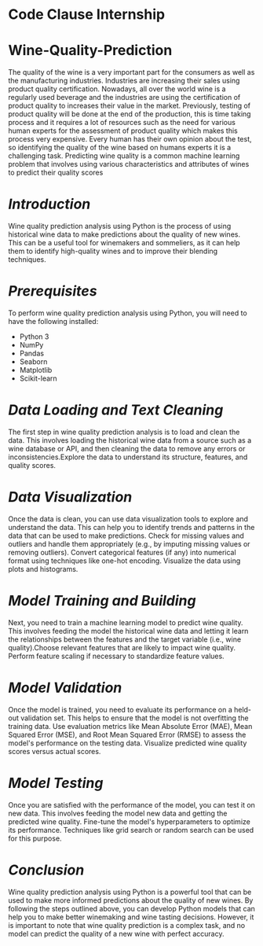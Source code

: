 # Code Clause Internship
# Wine-Quality-Prediction
The quality of the wine is a very important part for the consumers as well as the manufacturing industries. Industries are increasing their sales using product quality certification. Nowadays, all over the world wine is a regularly used beverage and the industries are using the certification of product quality to increases their value in the market.
Previously, testing of product quality will be done at the end of the production, this is time taking process and it requires a lot of resources such as the need for various human experts for the assessment of product quality which makes this process very expensive. Every human has their own opinion about the test, so identifying the quality of the wine based on humans experts it is a challenging task.
Predicting wine quality is a common machine learning problem that involves using various characteristics and attributes of wines to predict their quality scores

# *Introduction*
Wine quality prediction analysis using Python is the process of using historical wine data to make predictions about the quality of new wines. This can be a useful tool for winemakers and sommeliers, as it can help them to identify high-quality wines and to improve their blending techniques.

# *Prerequisites*
To perform wine quality prediction analysis using Python, you will need to have the following installed:

* Python 3
* NumPy
* Pandas
* Seaborn
* Matplotlib
* Scikit-learn

# *Data Loading and Text Cleaning*
The first step in wine quality prediction analysis is to load and clean the data. This involves loading the historical wine data from a source such as a wine database or API, and then cleaning the data to remove any errors or inconsistencies.Explore the data to understand its structure, features, and quality scores.

# *Data Visualization*
Once the data is clean, you can use data visualization tools to explore and understand the data. This can help you to identify trends and patterns in the data that can be used to make predictions.
Check for missing values and outliers and handle them appropriately (e.g., by imputing missing values or removing outliers).
Convert categorical features (if any) into numerical format using techniques like one-hot encoding. Visualize the data using plots and histograms.

# *Model Training and Building*
Next, you need to train a machine learning model to predict wine quality. This involves feeding the model the historical wine data and letting it learn the relationships between the features and the target variable (i.e., wine quality).Choose relevant features that are likely to impact wine quality.
Perform feature scaling if necessary to standardize feature values.

# *Model Validation*
Once the model is trained, you need to evaluate its performance on a held-out validation set. This helps to ensure that the model is not overfitting the training data.
Use evaluation metrics like Mean Absolute Error (MAE), Mean Squared Error (MSE), and Root Mean Squared Error (RMSE) to assess the model's performance on the testing data.
Visualize predicted wine quality scores versus actual scores.

# *Model Testing*
Once you are satisfied with the performance of the model, you can test it on new data. This involves feeding the model new data and getting the predicted wine quality.
Fine-tune the model's hyperparameters to optimize its performance. Techniques like grid search or random search can be used for this purpose.

# *Conclusion*

Wine quality prediction analysis using Python is a powerful tool that can be used to make more informed predictions about the quality of new wines. By following the steps outlined above, you can develop Python models that can help you to make better winemaking and wine tasting decisions. However, it is important to note that wine quality prediction is a complex task, and no model can predict the quality of a new wine with perfect accuracy.
